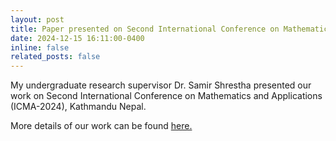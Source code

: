 ```yaml
---
layout: post
title: Paper presented on Second International Conference on Mathematics and Applications (ICMA-2024), Kathmandu Nepal.
date: 2024-12-15 16:11:00-0400
inline: false
related_posts: false
---
```

My undergraduate research supervisor Dr. Samir Shrestha presented our work on Second International Conference on Mathematics and Applications (ICMA-2024), Kathmandu Nepal. 

More details of our work can be found <a href="https://icma2024.nms.org.np/accept-abstract/?abs_id=123">here.</a>
